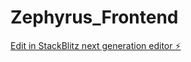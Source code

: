 # Zephyrus_Frontend

[Edit in StackBlitz next generation editor ⚡️](https://stackblitz.com/~/github.com/rofergon/Zephyrus_Frontend)